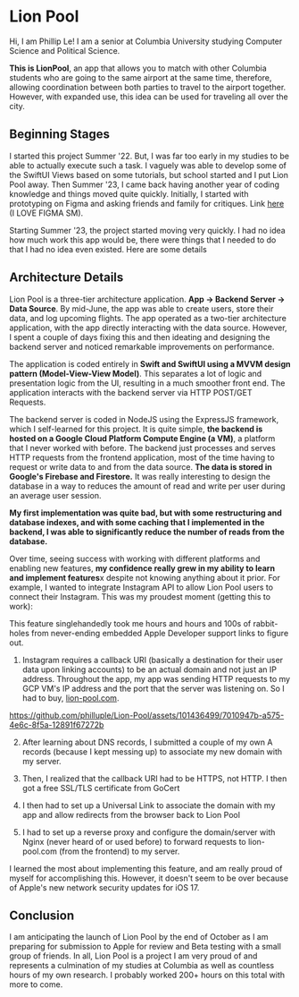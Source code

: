 # Lion Pool

Hi, I am Phillip Le! I am a senior at Columbia University studying Computer Science and Political Science.

**This is LionPool**, an app that allows you to match with other Columbia students who are going to the same airport at the same time, therefore, allowing coordination between both parties to travel to the airport together. However, with expanded use, this idea can be used for traveling all over the city. 

## Beginning Stages

I started this project Summer '22. But, I was far too early in my studies to be able to actually execute such a task. I vaguely was able to develop some of the SwiftUI Views based on some tutorials, but school started and I put Lion Pool away. Then Summer '23, I came back having another year of coding knowledge and things moved quite quickly. Initially, I started with prototyping on Figma and asking friends and family for critiques. Link [here](https://www.figma.com/file/GYfocAxIqSB0fCn95KV0N3/Lion-Pool?type=design&node-id=9%3A3&mode=design&t=qbPSQjdSvD2N0c2R-1) (I LOVE FIGMA SM). 

Starting Summer '23, the project started moving very quickly. I had no idea how much work this app would be, there were things that I needed to do that I had no idea even existed. Here are some details

## Architecture Details

Lion Pool is a three-tier architecture application. **App -> Backend Server -> Data Source**. By mid-June, the app was able to create users, store their data, and log upcoming flights. The app operated as a two-tier architecture application, with the app directly interacting with the data source. However, I spent a couple of days fixing this and then ideating and designing the backend server and noticed remarkable improvements on performance. 

The application is coded entirely in **Swift and SwiftUI using a MVVM design pattern (Model-View-View Model)**. This separates a lot of logic and presentation logic from the UI, resulting in a much smoother front end. The application interacts with the backend server via HTTP POST/GET Requests.

The backend server is coded in NodeJS using the ExpressJS framework, which I self-learned for this project. It is quite simple, **the backend is hosted on a Google Cloud Platform Compute Engine (a VM)**, a platform that I never worked with before. The backend just processes and serves HTTP requests from the frontend application, most of the time having to request or write data to and from the data source. **The data is stored in Google's Firebase and Firestore.** It was really interesting to design the database in a way to reduces the amount of read and write per user during an average user session. 

**My first implementation was quite bad, but with some restructuring and database indexes, and with some caching that I implemented in the backend, I was able to significantly reduce the number of reads from the database.**

Over time, seeing success with working with different platforms and enabling new features, **my confidence really grew in my ability to learn and implement features**x despite not knowing anything about it prior. For example, I wanted to integrate Instagram API to allow Lion Pool users to connect their Instagram. This was my proudest moment (getting this to work):


This feature singlehandedly took me hours and hours and 100s of rabbit-holes from never-ending embedded Apple Developer support links to figure out. 

1. Instagram requires a callback URI (basically a destination for their user data upon linking accounts) to be an actual domain and not just an IP address. Throughout the app, my app was sending HTTP requests to my GCP VM's IP address and the port that the server was listening on. So I had to buy, [lion-pool.com](https://lion-pool.com). 

https://github.com/philluple/Lion-Pool/assets/101436499/7010947b-a575-4e6c-8f5a-12891f67272b

2. After learning about DNS records, I submitted a couple of my own A records (because I kept messing up) to associate my new domain with my server. 

3. Then, I realized that the callback URI had to be HTTPS, not HTTP. I then got a free SSL/TLS certificate from GoCert

4. I then had to set up a Universal Link to associate the domain with my app and allow redirects from the browser back to Lion Pool

5. I had to set up a reverse proxy and configure the domain/server with Nginx (never heard of or used before) to forward requests to lion-pool.com (from the frontend) to my server. 

I learned the most about implementing this feature, and am really proud of myself for accomplishing this. However, it doesn't seem to be over because of Apple's new network security updates for iOS 17. 


## Conclusion

I am anticipating the launch of Lion Pool by the end of October as I am preparing for submission to Apple for review and Beta testing with a small group of friends. In all, Lion Pool is a project I am very proud of and represents a culmination of my studies at Columbia as well as countless hours of my own research. I probably worked 200+ hours on this total with more to come. 
